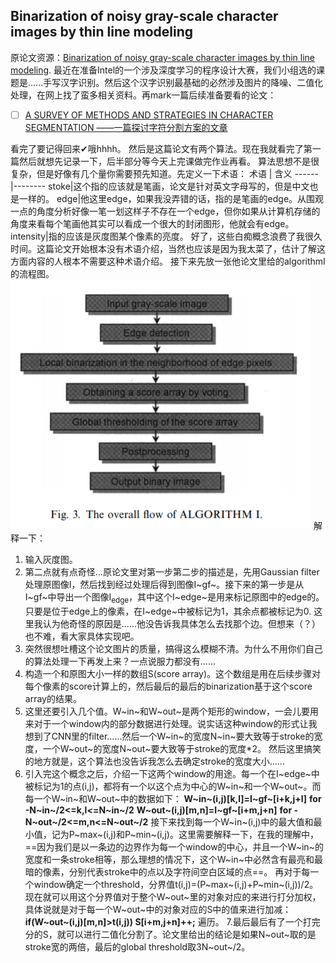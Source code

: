 ## Binarization of noisy gray-scale character images by thin line modeling
原论文资源：[Binarization of noisy gray-scale character images by thin line modeling](https://ac.els-cdn.com/S0031320398000193/1-s2.0-S0031320398000193-main.pdf?_tid=6eb1a8a7-d174-4510-80b0-c435ae89c3fd&acdnat=1542117798_c80c35850ff58a98fce6360f9162cafa).
最近在准备Intel的一个涉及深度学习的程序设计大赛，我们小组选的课题是......手写汉字识别。然后这个汉字识别最基础的必然涉及图片的降噪、二值化处理，在网上找了蛮多相关资料。再mark一篇后续准备要看的论文：
- [ ] [A SURVEY OF METHODS AND STRATEGIES IN CHARACTER SEGMENTATION ——一篇探讨字符分割方案的文章](http://citeseerx.ist.psu.edu/viewdoc/download?doi=10.1.1.158.220&rep=rep1&type=pdf)

看完了要记得回来✔哦hhhh。
然后是这篇论文有两个算法。现在我就看完了第一篇然后就想先记录一下，后半部分等今天上完课做完作业再看。
算法思想不是很复杂，但是好像有几个量你需要预先知道。先定义一下术语：
术语 | 含义
------|--------
stoke|这个指的应该就是笔画，论文是针对英文字母写的，但是中文也是一样的。
edge|他这里edge，如果我没弄错的话，指的是笔画的edge。从围观一点的角度分析好像一笔一划这样子不存在一个edge，但你如果从计算机存储的角度来看每个笔画他其实可以看成一个很大的封闭图形，他就会有edge。
intensity|指的应该是灰度图某个像素的亮度。
好了，这些白痴概念浪费了我很久时间。这篇论文开始根本没有术语介绍，当然也应该是因为我太菜了，估计了解这方面内容的人根本不需要这种术语介绍。
接下来先放一张他论文里给的algorithmI的流程图。
![Alt](https://github.com/llIllIllIlllIll/blog/blob/master/bin_al1.png)
解释一下：
1. 输入灰度图。
2. 第二点就有点奇怪...原论文里对第一步第二步的描述是，先用Gaussian filter处理原图像I，然后找到经过处理后得到图像I~gf~。接下来的第一步是从I~gf~中导出一个图像I<sub>edge</sub>，其中这个I~edge~是用来标记原图中的edge的。只要是位于edge上的像素，在I~edge~中被标记为1，其余点都被标记为0.
这里我认为他奇怪的原因是......他没告诉我具体怎么去找那个边。但想来（？）也不难，看大家具体实现吧。
3. 突然很想吐槽这个论文图片的质量，搞得这么模糊不清。为什么不用你们自己的算法处理一下再发上来？一点说服力都没有......
4. 构造一个和原图大小一样的数组S(score array)。这个数组是用在后续步骤对每个像素的score计算上的，然后最后的最后的binarization基于这个score array的结果。
5. 这里还要引入几个值。W~in~和W~out~是两个矩形的window，一会儿要用来对于一个window内的部分数据进行处理。说实话这种window的形式让我想到了CNN里的filter......然后一个W~in~的宽度N~in~要大致等于stroke的宽度，一个W~out~的宽度N~out~要大致等于stroke的宽度*2。 然后这里搞笑的地方就是，这个算法也没告诉我怎么去确定stroke的宽度大小......
6. 引入完这个概念之后，介绍一下这两个window的用途。每一个在I~edge~中被标记为1的点(i,j)，都将有一个以这个点为中心的W~in~和一个W~out~。而每一个W~in~和W~out~中的数据如下：
**W~in~(i,j)[k,l]=I~gf~[i+k,j+l]**
**for -N~in~/2<=k,l<=N~in~/2**
**W~out~(i,j)[m,n]=I~gf~[i+m,j+n]**
**for -N~out~/2<=m,n<=N~out~/2**
接下来找到每一个W~in~(i,j)中的最大值和最小值，记为P~max~(i,j)和P~min~(i,j)。这里需要解释一下，在我的理解中，==因为我们是以一条边的边界作为每一个window的中心，并且一个W~in~的宽度和一条stroke相等，那么理想的情况下，这个W~in~中必然含有最亮和最暗的像素，分别代表stroke中的点以及字符间空白区域的点==。
再对于每一个window确定一个threshold，分界值t(i,j)=(P~max~(i,j)+P~min~(i,j))/2。现在就可以用这个分界值对于整个W~out~里的对象对应的来进行打分加权，具体说就是对于每一个W~out~中的对象对应的S中的值来进行加减：
**if(W~out~(i,j)[m,n]>t(i,j))
S[i+m,j+n]++;**
遍历。
7.最后最后有了一个打完分的S，就可以进行二值化分割了。论文里给出的结论是如果N~out~取的是stroke宽的两倍，最后的global threshold取3N~out~/2。
